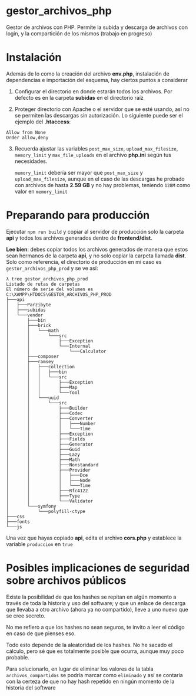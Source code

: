 # gestor_archivos_php

Gestor de archivos con PHP. Permite la subida y descarga de archivos con login, y la compartición de los mismos (trabajo
en progreso)

# Instalación

Además de lo como la creación del archivo **env.php**, instalación de dependencias e importación del esquema, hay
ciertos puntos a considerar

1. Configurar el directorio en donde estarán todos los archivos. Por defecto es en la carpeta **subidas** en el
   directorio raíz

2. Proteger directorio con Apache o el servidor que se esté usando, así no se permiten las descargas sin autorización.
   Lo siguiente puede ser el ejemplo del **.htaccess**:

```apacheconf
Allow from None
Order allow,deny
```

3. Recuerda ajustar las variables `post_max_size`, `upload_max_filesize`, `memory_limit` y `max_file_uploads` en el
   archivo
   **php.ini** según tus necesidades.

   `memory_limit` debería ser mayor que `post_max_size` y `upload_max_filesize`, aunque en el caso de las descargas he
   probado con archivos de hasta **2.59 GB** y no hay problemas, teniendo `128M` como valor en `memory_limit`

# Preparando para producción

Ejecutar `npm run build` y copiar al servidor de producción solo la carpeta **api** y todos los archivos generados
dentro de **frontend/dist**.

**Lee bien**: debes copiar todos los archivos generados de manera que estos sean hermanos de la carpeta **api**, y no
solo copiar la carpeta llamada **dist**. Solo como referencia, el directorio de producción en mi caso
es ``gestor_archivos_php_prod`` y se ve así:

````
λ tree gestor_archivos_php_prod
Listado de rutas de carpetas
El número de serie del volumen es 
C:\XAMPP\HTDOCS\GESTOR_ARCHIVOS_PHP_PROD
├───api
│   ├───Parzibyte
│   ├───subidas
│   └───vendor
│       ├───bin
│       ├───brick
│       │   └───math
│       │       └───src
│       │           ├───Exception
│       │           └───Internal
│       │               └───Calculator
│       ├───composer
│       ├───ramsey
│       │   ├───collection
│       │   │   ├───bin
│       │   │   └───src
│       │   │       ├───Exception
│       │   │       ├───Map
│       │   │       └───Tool
│       │   └───uuid
│       │       └───src
│       │           ├───Builder
│       │           ├───Codec
│       │           ├───Converter
│       │           │   ├───Number
│       │           │   └───Time
│       │           ├───Exception
│       │           ├───Fields
│       │           ├───Generator
│       │           ├───Guid
│       │           ├───Lazy
│       │           ├───Math
│       │           ├───Nonstandard
│       │           ├───Provider
│       │           │   ├───Dce
│       │           │   ├───Node
│       │           │   └───Time
│       │           ├───Rfc4122
│       │           ├───Type
│       │           └───Validator
│       └───symfony
│           └───polyfill-ctype
├───css
├───fonts
└───js
````

Una vez que hayas copiado **api**, edita el archivo **cors.php** y establece la variable ``produccion``
en ``true``

# Posibles implicaciones de seguridad sobre archivos públicos

Existe la posibilidad de que los hashes se repitan en algún momento a través de toda la historia y uso del software; y
que un enlace de descarga que llevaba a otro archivo (ahora ya no compartido), lleve a uno nuevo que se cree secreto.

No me refiero a que los hashes no sean seguros, te invito a leer el código en caso de que pienses eso.

Todo esto depende de la aleatoridad de los hashes. No he sacado el cálculo, pero sé que es totalmente posible que
ocurra, aunque muy poco probable.

Para solucionarlo, en lugar de eliminar los valores de la tabla `archivos_compartidos`
se podría marcar como `eliminado` y así se contaría con la certeza de que no hay hash repetido en ningún momento de la
historia del software
